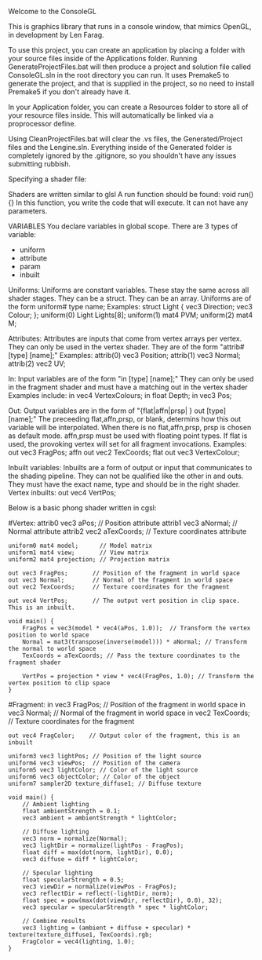 Welcome to the ConsoleGL

This is graphics library that runs in a console window, that mimics OpenGL, in development by Len Farag.

To use this project, you can create an application by placing a folder with your source files inside of the Applications folder.
Running GenerateProjectFiles.bat will then produce a project and solution file called ConsoleGL.sln in the root directory you can run.
It uses Premake5 to generate the project, and that is supplied in the project, so no need to install Premake5 if you don't already
have it.

In your Application folder, you can create a Resources folder to store all of your resource files inside. This will automatically be linked
via a proprocessor define.

Using CleanProjectFiles.bat will clear the .vs files, the Generated/Project files and the Lengine.sln.
Everything inside of the Generated folder is completely ignored by the .gitignore, so you shouldn't have any issues submitting rubbish.



Specifying a shader file:

Shaders are written similar to glsl
A run function should be found: void run() {}
In this function, you write the code that will execute.
It can not have any parameters.

VARIABLES
You declare variables in global scope. 
There are 3 types of variable:
- uniform
- attribute
- param
- inbuilt

Uniforms:
Uniforms are constant variables. These stay the same across all shader stages.
They can be a struct.
They can be an array.
Uniforms are of the form uniform# type name;
Examples:
struct Light { vec3 Direction; vec3 Colour; };
uniform(0) Light Lights[8];
uniform(1) mat4 PVM;
uniform(2) mat4 M;

Attributes:
Attributes are inputs that come from vertex arrays per vertex.
They can only be used in the vertex shader.
They are of the form "attrib# [type] [name];"
Examples:
attrib(0) vec3 Position;
attrib(1) vec3 Normal;
attrib(2) vec2 UV;

In:
Input variables are of the form "in [type] [name];"
They can only be used in the fragment shader and must have a matching out in the vertex shader
Examples include:
in vec4 VertexColours;
in float Depth;
in vec3 Pos;

Out:
Output variables are in the form of "{flat|affn|prsp| } out [type] [name];" 
The preceeding flat,affn,prsp, or blank, determins how this out variable will be interpolated.
When there is no flat,affn,prsp, prsp is chosen as default mode.
affn,prsp must be used with floating point types.
If flat is used, the provoking vertex will set for all fragment invocations.
Examples:
out vec3 FragPos;
affn out vec2 TexCoords;
flat out vec3 VertexColour;

Inbuilt variables:
Inbuilts are a form of output or input that communicates to the shading pipeline.
They can not be qualified like the other in and outs. They must have the exact name, type
and should be in the right shader.
Vertex inbuilts:
out vec4 VertPos;

Below is a basic phong shader written in cgsl:

#Vertex:
	attrib0 vec3 aPos;         // Position attribute
	attrib1 vec3 aNormal;      // Normal attribute
	attrib2 vec2 aTexCoords;   // Texture coordinates attribute
	
	uniform0 mat4 model;      // Model matrix
	uniform1 mat4 view;       // View matrix
	uniform2 mat4 projection; // Projection matrix
	
	out vec3 FragPos;       // Position of the fragment in world space
	out vec3 Normal;        // Normal of the fragment in world space
	out vec2 TexCoords;     // Texture coordinates for the fragment
	
	out vec4 VertPos; 		// The output vert position in clip space. This is an inbuilt.
	
	void main() {
		FragPos = vec3(model * vec4(aPos, 1.0));  // Transform the vertex position to world space
		Normal = mat3(transpose(inverse(model))) * aNormal; // Transform the normal to world space
		TexCoords = aTexCoords; // Pass the texture coordinates to the fragment shader
		
		VertPos = projection * view * vec4(FragPos, 1.0); // Transform the vertex position to clip space
	}
	
#Fragment:
	in vec3 FragPos;       // Position of the fragment in world space
	in vec3 Normal;        // Normal of the fragment in world space
	in vec2 TexCoords;     // Texture coordinates for the fragment
	
	out vec4 FragColor;    // Output color of the fragment, this is an inbuilt
	
	uniform3 vec3 lightPos; // Position of the light source
	uniform4 vec3 viewPos;  // Position of the camera
	uniform5 vec3 lightColor; // Color of the light source
	uniform6 vec3 objectColor; // Color of the object
	uniform7 sampler2D texture_diffuse1; // Diffuse texture
	
	void main() {
		// Ambient lighting
		float ambientStrength = 0.1;
		vec3 ambient = ambientStrength * lightColor;
	
		// Diffuse lighting
		vec3 norm = normalize(Normal);
		vec3 lightDir = normalize(lightPos - FragPos);
		float diff = max(dot(norm, lightDir), 0.0);
		vec3 diffuse = diff * lightColor;
	
		// Specular lighting
		float specularStrength = 0.5;
		vec3 viewDir = normalize(viewPos - FragPos);
		vec3 reflectDir = reflect(-lightDir, norm);
		float spec = pow(max(dot(viewDir, reflectDir), 0.0), 32);
		vec3 specular = specularStrength * spec * lightColor;
	
		// Combine results
		vec3 lighting = (ambient + diffuse + specular) * texture(texture_diffuse1, TexCoords).rgb;
		FragColor = vec4(lighting, 1.0);
	}